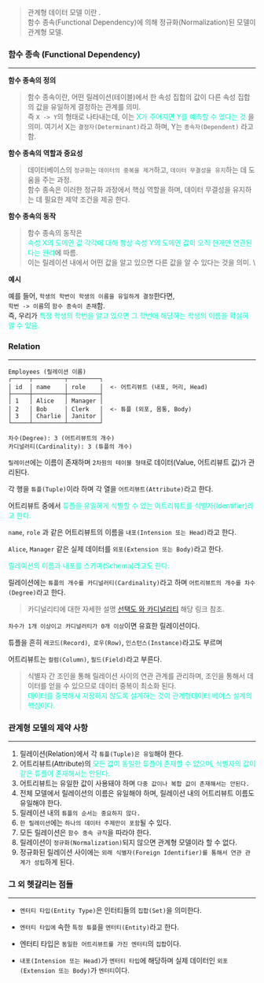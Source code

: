 
> 관계형 데이터 모델 이란 . \
> 함수 종속(Functional Dependency)에 의해 정규화(Normalization)된 모델이 관계형 모델.

### 함수 종속 (Functional Dependency)
---
**함수 종속의 정의**

>함수 종속이란, 어떤 릴레이션(테이블)에서 한 속성 집합의 값이 다른 속성 집합의 값을 유일하게 결정하는 관계를 의미.  \
>즉 `X -> Y`의 형태로 나타내는데,
>이는 <span style="color:#00FFCC"> X가 주어지면 Y를 예측할 수 있다는 것</span> 을 의미. 
>여기서 X는 `결정자(Determinant)`라고 하며, Y는 `종속자(Dependent)` 라고 함.

**함수 종속의 역할과 중요성**

>데이터베이스의 `정규화`는 `데이터의 중복을 제거`하고, `데이터 무결성을 유지`하는 데 도움을 주는 과정. \
>함수 종속은 이러한 정규화 과정에서 핵심 역할을 하며, 데이터 무결성을 유지하는 데 필요한 제약 조건을 제공 한다.

**함수 종속의 동작**

>함수 종속의 동작은 \
><span style="color:#00FFCC"> 속성 X의 도메인 값 각각에 대해 항상 속성 Y의 도메인 값이 오직 한개만 연관된다는 원리</span>에 따름. \
>이는 릴레이션 내에서 어떤 값을 알고 있으면 다른 값을 알 수 있다는 것을 의미. \

**예시**

예를 들어, `학생의 학번이 학생의 이름을 유일하게 결정`한다면, \
`학번 -> 이름`의 `함수 종속이 존재`함. \
즉, 우리가 <span style="color:#00FFCC">특정 학생의 학번을 알고 있으면 그 학번에 해당하는 학생의 이름을 확실히 알 수 있음.</span>


### Relation
---

```plaintext
Employees (릴레이션 이름)
┌─────┬─────────┬─────────┐
│ id  │ name    │ role    │  <- 어트리뷰트 (내포, 머리, Head)
├─────┼─────────┼─────────┤
│ 1   │ Alice   │ Manager │
│ 2   │ Bob     │ Clerk   │  <- 튜플 (외포, 몸통, Body)
│ 3   │ Charlie │ Janitor │
└─────┴─────────┴─────────┘

차수(Degree): 3 (어트리뷰트의 개수)
카디널러티(Cardinality): 3 (튜플의 개수)
```


`릴레이션`에는 이름이 존재하며 `2차원의 테이블 형태`로 데이터(Value, 어트리뷰트 값)가 관리된다.

각 행을 `튜플(Tuple)`이라 하며 각 열을 `어트리뷰트(Attribute)`라고 한다.

어트리뷰트 중에서 <span style="color:#00FFCC">튜플을 유일하게 식별할 수 있는 어트리뷰트를 식별자(Identifier)라고 한다.</span>

`name`, `role` 과 같은 어트리뷰트의 이름을 `내포(Intension 또는 Head)`라고 한다.

`Alice`, `Manager` 같은 실제 데이터를 `외포(Extension 또는 Body)`라고 한다.

<span style="color:#00FFCC">릴레이션의 이름과 내포를 스키마(Schema)라고도 한다.</span>

릴레이션에는 `튜플의 개수를 카디널러티(Cardinality)`라고 하며 `어트리뷰트의 개수를 차수(Degree)`라고 한다.

> 카디널리티에 대한 자세한 설명 [선택도 와 카디널리티](https://github.com/christopher3810/TIL/blob/master/Database/%EC%84%A0%ED%83%9D%EB%8F%84%EC%99%80%20%EC%B9%B4%EB%94%94%EB%84%90%EB%A6%AC%ED%8B%B0.md) 해당 링크 참조.


`차수가 1개 이상이고 카디널러티가 0개 이상`이면 유효한 릴레이션이다.

튜플을 흔히 `레코드(Record)`,` 로우(Row)`, `인스턴스(Instance)`라고도 부르며 

어트리뷰트는 `컬럼(Column)`, `필드(Field)`라고 부른다.

> 식별자 간 조인을 통해 릴레이션 사이의 연관 관계를 관리하며, 조인을 통해서 데이터를 얻을 수 있으므로 데이터 중복이 최소화 된다. \
> <span style="color:#00FFCC">데이터를 중복해서 저장하지 않도록 설계하는 것이 관계형데이터 베이스 설계의 핵심이다.</span>

### 관계형 모델의 제약 사항
---
1. 릴레이션(Relation)에서 각 `튜플(Tuple)은 유일`해야 한다.
2. 어트리뷰트(Attribute)의 <span style="color:#00FFCC">모든 값이 동일한 튜플이 존재할 수 없으며, 식별자의 값이 같은 튜플이 존재해서는 안된다.</span>
3. 어트리뷰트는 유일한 값이 사용돼야 하며 `다중 값이나 복합 값이 존재해서는 안된다.`
4. 전체 모델에서 릴레이션의 이름은 유일해야 하며, 릴레이션 내의 어트리뷰트 이름도 유일해야 한다.
5. 릴레이션 내의 `튜플의 순서는 중요하지 않다.`
6. `한 릴레이션`에는 `하나의 데이터 주제만이 포함`될 수 있다.
7. 모든 릴레이션은 `함수 종속 규칙`을 따라야 한다.
8. 릴레이션이 `정규화(Normalization)`되지 않으면 관계형 모델이라 할 수 없다.
9. 정규화된 릴레이션 사이에는 `외래 식별자(Foreign Identifier)를 통해서 연관 관계가 성립`하게 된다.


### 그 외 헷갈리는 점들
---

- `엔터티 타입(Entity Type)`은 인터티들의 `집합(Set)`을 의미한다.

- `엔터티 타입에` 속한 `특정 튜플`을 `엔터티(Entity)`라고 한다.

- 엔터티 타입은 `동일한 어트리뷰트를 가진 엔터티`의 `집합`이다.

- `내포(Intension 또는 Head)`가 `엔터티 타입`에 해당하며 실제 데이터인 `외포(Extension 또는 Body)`가 `엔터티`이다.
